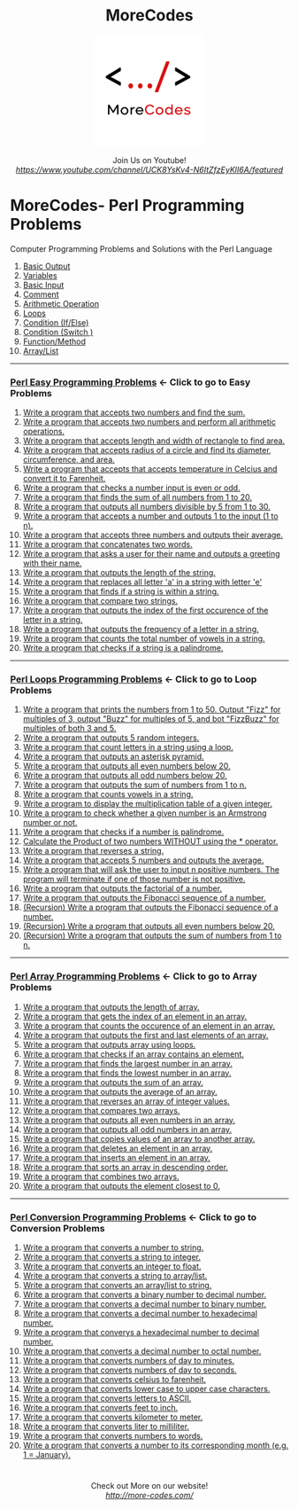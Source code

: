<h1 align="center">MoreCodes</h1>
<p align="center"> 
  <img src="/morecodescir.png"/>
</p>

<p align="center">
Join Us on Youtube! <br/>
<i><u>https://www.youtube.com/channel/UCK8YsKv4-N6ItZfzEyKlI6A/featured</u></i>
</p>

#

# MoreCodes- Perl Programming Problems
Computer Programming Problems and Solutions with the Perl Language

1. <a href="https://github.com/ArjunAranetaCodes/MoreCodes-Perl/blob/master/Basics1.pl" target="_blank">Basic Output</a>
2. <a href="https://github.com/ArjunAranetaCodes/MoreCodes-Perl/blob/master/Basics2.pl" target="_blank">Variables</a>
3. <a href="https://github.com/ArjunAranetaCodes/MoreCodes-Perl/blob/master/Basics3.pl" target="_blank">Basic Input</a>
4. <a href="https://github.com/ArjunAranetaCodes/MoreCodes-Perl/blob/master/Basics4.pl" target="_blank">Comment</a>
5. <a href="https://github.com/ArjunAranetaCodes/MoreCodes-Perl/blob/master/Basics5.pl" target="_blank">Arithmetic Operation</a>
6. <a href="https://github.com/ArjunAranetaCodes/MoreCodes-Perl/blob/master/Basics6.pl" target="_blank">Loops</a>
7. <a href="https://github.com/ArjunAranetaCodes/MoreCodes-Perl/blob/master/Basics7.pl" target="_blank">Condition (If/Else)</a>
8. <a href="https://github.com/ArjunAranetaCodes/MoreCodes-Perl/blob/master/Basics8.pl" target="_blank">Condition (Switch )</a>
9. <a href="https://github.com/ArjunAranetaCodes/MoreCodes-Perl/blob/master/Basics9.pl" target="_blank">Function/Method</a>
10. <a href="https://github.com/ArjunAranetaCodes/MoreCodes-Perl/blob/master/Basics10.pl" target="_blank">Array/List</a>

- - - -
### [Perl Easy Programming Problems](Easy%20Problems/) <- Click to go to Easy Problems

1. <a href="https://github.com/ArjunAranetaCodes/MoreCodes-Perl/blob/master/Easy%20Problems/problem1.pl" target="_blank">Write a program that accepts two numbers and find the sum.</a>
2. <a href="https://github.com/ArjunAranetaCodes/MoreCodes-Perl/blob/master/Easy%20Problems/problem2.pl" target="_blank">Write a program that accepts two numbers and perform all arithmetic operations.</a>
3. <a href="https://github.com/ArjunAranetaCodes/MoreCodes-Perl/blob/master/Easy%20Problems/problem3.pl" target="_blank">Write a program that accepts length and width of rectangle to find area.</a>
4. <a href="https://github.com/ArjunAranetaCodes/MoreCodes-Perl/blob/master/Easy%20Problems/problem4.pl" target="_blank">Write a program that accepts radius of a circle and find its diameter, circumference, and area.</a>
5. <a href="https://github.com/ArjunAranetaCodes/MoreCodes-Perl/blob/master/Easy%20Problems/problem5.pl" target="_blank">Write a program that accepts that accepts temperature in Celcius and convert it to Farenheit.</a>
6. <a href="https://github.com/ArjunAranetaCodes/MoreCodes-Perl/blob/master/Easy%20Problems/problem6.pl" target="_blank">Write a program that checks a number input is even or odd.</a>
7. <a href="https://github.com/ArjunAranetaCodes/MoreCodes-Perl/blob/master/Easy%20Problems/problem7.pl" target="_blank">Write a program that finds the sum of all numbers from 1 to 20.</a>
8. <a href="https://github.com/ArjunAranetaCodes/MoreCodes-Perl/blob/master/Easy%20Problems/problem8.pl" target="_blank">Write a program that outputs all numbers divisible by 5 from 1 to 30.</a>
9. <a href="https://github.com/ArjunAranetaCodes/MoreCodes-Perl/blob/master/Easy%20Problems/problem9.pl" target="_blank">Write a program that accepts a number and outputs 1 to the input (1 to n).</a>
10. <a href="https://github.com/ArjunAranetaCodes/MoreCodes-Perl/blob/master/Easy%20Problems/problem10.pl" target="_blank">Write a program that accepts three numbers and outputs their average.</a>
11. <a href="https://github.com/ArjunAranetaCodes/MoreCodes-Perl/blob/master/Easy%20Problems/problem11.pl" target="_blank">Write a program that concatenates two words.</a>
12. <a href="https://github.com/ArjunAranetaCodes/MoreCodes-Perl/blob/master/Easy%20Problems/problem12.pl" target="_blank">Write a program that asks a user for their name and outputs a greeting with their name.</a>
13. <a href="https://github.com/ArjunAranetaCodes/MoreCodes-Perl/blob/master/Easy%20Problems/problem13.pl" target="_blank">Write a program that outputs the length of the string.</a>
14. <a href="https://github.com/ArjunAranetaCodes/MoreCodes-Perl/blob/master/Easy%20Problems/problem14.pl" target="_blank">Write a program that replaces all letter 'a' in a string with letter 'e'</a>
15. <a href="https://github.com/ArjunAranetaCodes/MoreCodes-Perl/blob/master/Easy%20Problems/problem15.pl" target="_blank">Write a program that finds if a string is within a string.</a>
16. <a href="https://github.com/ArjunAranetaCodes/MoreCodes-Perl/blob/master/Easy%20Problems/problem16.pl" target="_blank">Write a program that compare two strings.</a>
17. <a href="https://github.com/ArjunAranetaCodes/MoreCodes-Perl/blob/master/Easy%20Problems/problem17.pl" target="_blank">Write a program that outputs the index of the first occurence of the letter in a string.</a>
18. <a href="https://github.com/ArjunAranetaCodes/MoreCodes-Perl/blob/master/Easy%20Problems/problem18.pl" target="_blank">Write a program that outputs the frequency of a letter in a string.</a>
19. <a href="https://github.com/ArjunAranetaCodes/MoreCodes-Perl/blob/master/Easy%20Problems/problem19.pl" target="_blank">Write a program that counts the total number of vowels in a string.</a>
20. <a href="https://github.com/ArjunAranetaCodes/MoreCodes-Perl/blob/master/Easy%20Problems/problem20.pl" target="_blank">Write a program that checks if a string is a palindrome.</a>

- - - -
### [Perl Loops Programming Problems](Loops/) <- Click to go to Loop Problems

1. <a href="https://github.com/ArjunAranetaCodes/MoreCodes-Perl/blob/master/Loops/problem1.pl" target="_blank">Write a program that prints the numbers from 1 to 50. Output "Fizz" for multiples of 3, output "Buzz" for multiples of 5, and bot "FizzBuzz" for multiples of both 3 and 5.</a>
2. <a href="https://github.com/ArjunAranetaCodes/MoreCodes-Perl/blob/master/Loops/problem2.pl" target="_blank">Write a program that outputs 5 random integers.</a>
3. <a href="https://github.com/ArjunAranetaCodes/MoreCodes-Perl/blob/master/Loops/problem3.pl" target="_blank">Write a program that count letters in a string using a loop.</a>
4. <a href="https://github.com/ArjunAranetaCodes/MoreCodes-Perl/blob/master/Loops/problem4.pl" target="_blank">Write a program that outputs an asterisk pyramid.</a>
5. <a href="https://github.com/ArjunAranetaCodes/MoreCodes-Perl/blob/master/Loops/problem5.pl" target="_blank">Write a program that outputs all even numbers below 20.</a>
6. <a href="https://github.com/ArjunAranetaCodes/MoreCodes-Perl/blob/master/Loops/problem6.pl" target="_blank">Write a program that outputs all odd numbers below 20.</a>
7. <a href="https://github.com/ArjunAranetaCodes/MoreCodes-Perl/blob/master/Loops/problem7.pl" target="_blank">Write a program that outputs the sum of numbers from 1 to n.</a>
8. <a href="https://github.com/ArjunAranetaCodes/MoreCodes-Perl/blob/master/Loops/problem8.pl" target="_blank">Write a program that counts vowels in a string.</a>
9. <a href="https://github.com/ArjunAranetaCodes/MoreCodes-Perl/blob/master/Loops/problem9.pl" target="_blank">Write a program to display the multiplication table of a given integer.</a>
10. <a href="https://github.com/ArjunAranetaCodes/MoreCodes-Perl/blob/master/Loops/problem10.pl" target="_blank">Write a program to check whether a given number is an Armstrong number or not.</a>
11. <a href="https://github.com/ArjunAranetaCodes/MoreCodes-Perl/blob/master/Loops/problem11.pl" target="_blank">Write a program that checks if a number is palindrome.</a>
12. <a href="https://github.com/ArjunAranetaCodes/MoreCodes-Perl/blob/master/Loops/problem12.pl" target="_blank">Calculate the Product of two numbers WITHOUT using the * operator.</a>
13. <a href="https://github.com/ArjunAranetaCodes/MoreCodes-Perl/blob/master/Loops/problem13.pl" target="_blank">Write a program that reverses a string.</a>
14. <a href="https://github.com/ArjunAranetaCodes/MoreCodes-Perl/blob/master/Loops/problem14.pl" target="_blank">Write a program that accepts 5 numbers and outputs the average.</a>
15. <a href="https://github.com/ArjunAranetaCodes/MoreCodes-Perl/blob/master/Loops/problem15.pl" target="_blank">Write a program that will ask the user to input n positive numbers. The program will terminate if one of those number is not positive.</a>
16. <a href="https://github.com/ArjunAranetaCodes/MoreCodes-Perl/blob/master/Loops/problem16.pl" target="_blank">Write a program that outputs the factorial of a number.</a>
17. <a href="https://github.com/ArjunAranetaCodes/MoreCodes-Perl/blob/master/Loops/problem17.pl" target="_blank">Write a program that outputs the Fibonacci sequence of a number.</a>
18. <a href="https://github.com/ArjunAranetaCodes/MoreCodes-Perl/blob/master/Loops/problem18.pl" target="_blank">(Recursion) Write a program that outputs the Fibonacci sequence of a number.</a>
19. <a href="https://github.com/ArjunAranetaCodes/MoreCodes-Perl/blob/master/Loops/problem19.pl" target="_blank">(Recursion) Write a program that outputs all even numbers below 20.</a>
20. <a href="https://github.com/ArjunAranetaCodes/MoreCodes-Perl/blob/master/Loops/problem20.pl" target="_blank">(Recursion) Write a program that outputs the sum of numbers from 1 to n.</a>

- - - -
### [Perl Array Programming Problems](Arrays/) <- Click to go to Array Problems

1. <a href="https://github.com/ArjunAranetaCodes/MoreCodes-Perl/blob/master/Arrays/problem1.pl" target="_blank">Write a program that outputs the length of array.</a>
2. <a href="https://github.com/ArjunAranetaCodes/MoreCodes-Perl/blob/master/Arrays/problem2.pl" target="_blank">Write a program that gets the index of an element in an array.</a>
3. <a href="https://github.com/ArjunAranetaCodes/MoreCodes-Perl/blob/master/Arrays/problem3.pl" target="_blank">Write a program that counts the occurence of an element in an array.</a>
4. <a href="https://github.com/ArjunAranetaCodes/MoreCodes-Perl/blob/master/Arrays/problem4.pl" target="_blank">Write a program that outputs the first and last elements of an array.</a>
5. <a href="https://github.com/ArjunAranetaCodes/MoreCodes-Perl/blob/master/Arrays/problem5.pl" target="_blank">Write a program that outputs array using loops.</a>
6. <a href="https://github.com/ArjunAranetaCodes/MoreCodes-Perl/blob/master/Arrays/problem6.pl" target="_blank">Write a program that checks if an array contains an element.</a>
7. <a href="https://github.com/ArjunAranetaCodes/MoreCodes-Perl/blob/master/Arrays/problem7.pl" target="_blank">Write a program that finds the largest number in an array.</a>
8. <a href="https://github.com/ArjunAranetaCodes/MoreCodes-Perl/blob/master/Arrays/problem8.pl" target="_blank">Write a program that finds the lowest number in an array.</a>
9. <a href="https://github.com/ArjunAranetaCodes/MoreCodes-Perl/blob/master/Arrays/problem9.pl" target="_blank">Write a program that outputs the sum of an array.</a>
10. <a href="https://github.com/ArjunAranetaCodes/MoreCodes-Perl/blob/master/Arrays/problem10.pl" target="_blank">Write a program that outputs the average of an array.</a>
11. <a href="https://github.com/ArjunAranetaCodes/MoreCodes-Perl/blob/master/Arrays/problem11.pl" target="_blank">Write a program that reverses an array of integer values.</a>
12. <a href="https://github.com/ArjunAranetaCodes/MoreCodes-Perl/blob/master/Arrays/problem12.pl" target="_blank">Write a program that compares two arrays.</a>
13. <a href="https://github.com/ArjunAranetaCodes/MoreCodes-Perl/blob/master/Arrays/problem13.pl" target="_blank">Write a program that outputs all even numbers in an array.</a>
14. <a href="https://github.com/ArjunAranetaCodes/MoreCodes-Perl/blob/master/Arrays/problem14.pl" target="_blank">Write a program that outputs all odd numbers in an array.</a>
15. <a href="https://github.com/ArjunAranetaCodes/MoreCodes-Perl/blob/master/Arrays/problem15.pl" target="_blank">Write a program that copies values of an array to another array.</a>
16. <a href="https://github.com/ArjunAranetaCodes/MoreCodes-Perl/blob/master/Arrays/problem16.pl" target="_blank">Write a program that deletes an element in an array.</a>
17. <a href="https://github.com/ArjunAranetaCodes/MoreCodes-Perl/blob/master/Arrays/problem17.pl" target="_blank">Write a program that inserts an element in an array.</a>
18. <a href="https://github.com/ArjunAranetaCodes/MoreCodes-Perl/blob/master/Arrays/problem18.pl" target="_blank">Write a program that sorts an array in descending order.</a>
19. <a href="https://github.com/ArjunAranetaCodes/MoreCodes-Perl/blob/master/Arrays/problem19.pl" target="_blank">Write a program that combines two arrays.</a>
20. <a href="https://github.com/ArjunAranetaCodes/MoreCodes-Perl/blob/master/Arrays/problem20.pl" target="_blank">Write a program that outputs the element closest to 0.</a>

- - - - 
###  [Perl Conversion Programming Problems](Conversions/) <- Click to go to Conversion Problems

1. <a href="https://github.com/ArjunAranetaCodes/MoreCodes-Perl/blob/master/Conversions/problem1.pl" target="_blank">Write a program that converts a number to string.</a>
2. <a href="https://github.com/ArjunAranetaCodes/MoreCodes-Perl/blob/master/Conversions/problem2.pl" target="_blank">Write a program that converts a string to integer.</a>
3. <a href="https://github.com/ArjunAranetaCodes/MoreCodes-Perl/blob/master/Conversions/problem3.pl" target="_blank">Write a program that converts an integer to float.</a>
4. <a href="https://github.com/ArjunAranetaCodes/MoreCodes-Perl/blob/master/Conversions/problem4.pl" target="_blank">Write a program that converts a string to array/list.</a>
5. <a href="https://github.com/ArjunAranetaCodes/MoreCodes-Perl/blob/master/Conversions/problem5.pl" target="_blank">Write a program that converts an array/list to string.</a>
6. <a href="https://github.com/ArjunAranetaCodes/MoreCodes-Perl/blob/master/Conversions/problem6.pl" target="_blank">Write a program that converts a binary number to decimal number.</a>
7. <a href="https://github.com/ArjunAranetaCodes/MoreCodes-Perl/blob/master/Conversions/problem7.pl" target="_blank">Write a program that converts a decimal number to binary number.</a>
8. <a href="https://github.com/ArjunAranetaCodes/MoreCodes-Perl/blob/master/Conversions/problem8.pl" target="_blank">Write a program that converts a decimal number to hexadecimal number.</a>
9. <a href="https://github.com/ArjunAranetaCodes/MoreCodes-Perl/blob/master/Conversions/problem9.pl" target="_blank">Write a program that converys a hexadecimal number to decimal number.</a>
10. <a href="https://github.com/ArjunAranetaCodes/MoreCodes-Perl/blob/master/Conversions/problem10.pl" target="_blank">Write a program that converts a decimal number to octal number.</a>
11. <a href="https://github.com/ArjunAranetaCodes/MoreCodes-Perl/blob/master/Conversions/problem11.pl" target="_blank">Write a program that converts numbers of day to minutes.</a>
12. <a href="https://github.com/ArjunAranetaCodes/MoreCodes-Perl/blob/master/Conversions/problem12.pl" target="_blank">Write a program that converts numbers of day to seconds.</a>
13. <a href="https://github.com/ArjunAranetaCodes/MoreCodes-Perl/blob/master/Conversions/problem13.pl" target="_blank">Write a program that converts celsius to farenheit.</a>
14. <a href="https://github.com/ArjunAranetaCodes/MoreCodes-Perl/blob/master/Conversions/problem14.pl" target="_blank">Write a program that converts lower case to upper case characters.</a>
15. <a href="https://github.com/ArjunAranetaCodes/MoreCodes-Perl/blob/master/Conversions/problem15.pl" target="_blank">Write a program that converts letters to ASCII.</a>
16. <a href="https://github.com/ArjunAranetaCodes/MoreCodes-Perl/blob/master/Conversions/problem16.pl" target="_blank">Write a program that converts feet to inch.</a>
17. <a href="https://github.com/ArjunAranetaCodes/MoreCodes-Perl/blob/master/Conversions/problem17.pl" target="_blank">Write a program that converts kilometer to meter.</a>
18. <a href="https://github.com/ArjunAranetaCodes/MoreCodes-Perl/blob/master/Conversions/problem18.pl" target="_blank">Write a program that converts liter to milliliter.</a>
19. <a href="https://github.com/ArjunAranetaCodes/MoreCodes-Perl/blob/master/Conversions/problem19.pl" target="_blank">Write a program that converts numbers to words.</a>
20. <a href="https://github.com/ArjunAranetaCodes/MoreCodes-Perl/blob/master/Conversions/problem20.pl" target="_blank">Write a program that converts a number to its corresponding month (e.g. 1 = January).</a>

#

<p align="center">
Check out More on our website! <br/>
<i><u>http://more-codes.com/</u></i>
</p>
